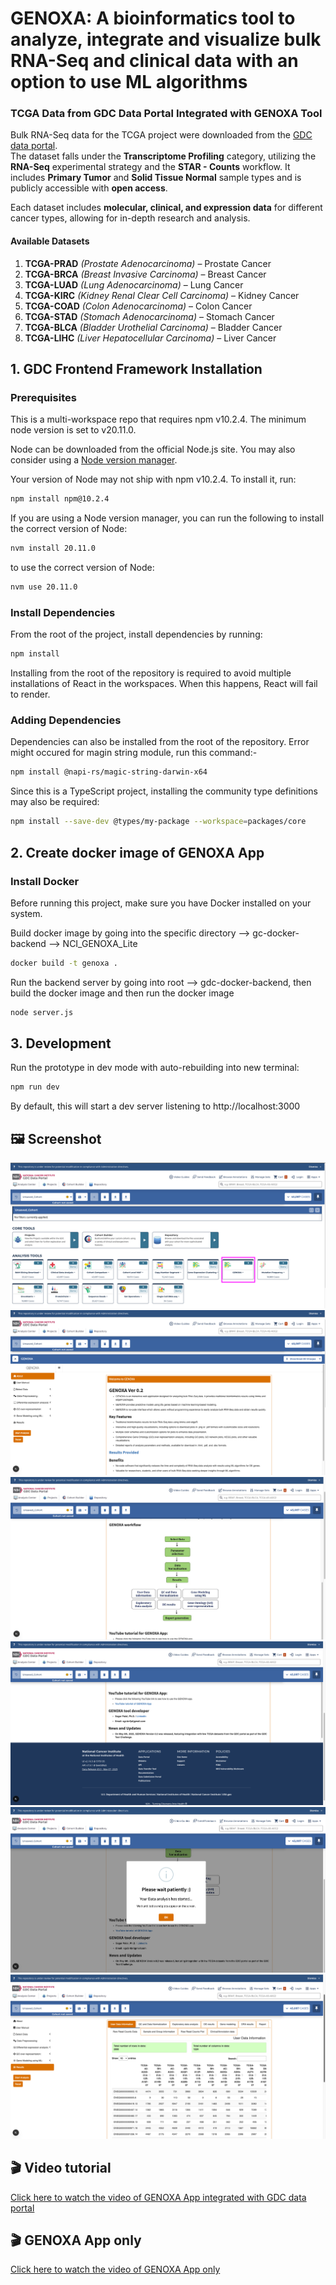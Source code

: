 # GENOXA: A bioinformatics tool to analyze, integrate and visualize bulk RNA-Seq and clinical data with an option to use ML algorithms

### TCGA Data from GDC Data Portal Integrated with GENOXA Tool

Bulk RNA-Seq data for the TCGA project were downloaded from the [GDC data portal](https://portal.gdc.cancer.gov/).  
The dataset falls under the **Transcriptome Profiling** category, utilizing the **RNA-Seq** experimental strategy and the **STAR - Counts** workflow. 
It includes **Primary Tumor** and **Solid Tissue Normal** sample types and is publicly accessible with **open access**.

Each dataset includes **molecular, clinical, and expression data** for different cancer types, allowing for in-depth research and analysis.

#### Available Datasets

1. **TCGA-PRAD** *(Prostate Adenocarcinoma)* – Prostate Cancer  
2. **TCGA-BRCA** *(Breast Invasive Carcinoma)* – Breast Cancer  
3. **TCGA-LUAD** *(Lung Adenocarcinoma)* – Lung Cancer  
4. **TCGA-KIRC** *(Kidney Renal Clear Cell Carcinoma)* – Kidney Cancer  
5. **TCGA-COAD** *(Colon Adenocarcinoma)* – Colon Cancer  
6. **TCGA-STAD** *(Stomach Adenocarcinoma)* – Stomach Cancer  
7. **TCGA-BLCA** *(Bladder Urothelial Carcinoma)* – Bladder Cancer  
8. **TCGA-LIHC** *(Liver Hepatocellular Carcinoma)* – Liver Cancer

## 1. GDC Frontend Framework Installation

### Prerequisites

This is a multi-workspace repo that requires npm v10.2.4. The minimum node version is set to v20.11.0.

Node can be downloaded from the official Node.js site. You may also consider using a [Node version manager](https://docs.npmjs.com/cli/v7/configuring-npm/install#using-a-node-version-manager-to-install-nodejs-and-npm).

Your version of Node may not ship with npm v10.2.4. To install it, run:

```bash
npm install npm@10.2.4
```

If you are using a Node version manager, you can run the following to install the correct version of Node:

```bash
nvm install 20.11.0
```

to use the correct version of Node:

```bash
nvm use 20.11.0
```

### Install Dependencies

From the root of the project, install dependencies by running:

```bash
npm install
```

Installing from the root of the repository is required to avoid
multiple installations of React in the workspaces. When this happens,
React will fail to render.

### Adding Dependencies

Dependencies can also be installed from the root of the repository.
Error might occured for magin string module, run this command:-

```bash
npm install @napi-rs/magic-string-darwin-x64
```

Since this is a TypeScript project, installing the community type definitions may also be required:

```bash
npm install --save-dev @types/my-package --workspace=packages/core
```

## 2. Create docker image of GENOXA App

### Install Docker

Before running this project, make sure you have Docker installed on your system.

Build docker image by going into the specific directory --> gc-docker-backend --> NCI_GENOXA_Lite
```bash
docker build -t genoxa .
```

Run the backend server by going into root --> gdc-docker-backend, then build the docker image and then run the docker image
```bash
node server.js
```
## 3. Development

Run the prototype in dev mode with auto-rebuilding into new terminal:

```bash
npm run dev
```

By default, this will start a dev server listening to http://localhost:3000

## 🖼️ Screenshot

![App Screenshot](./assets/1.png)
![App Screenshot](./assets/2.png)
![App Screenshot](./assets/3.png)
![App Screenshot](./assets/4.png)
![App Screenshot](./assets/5.png)
![App Screenshot](./assets/6.png)


## 🎬 Video tutorial 

[Click here to watch the video of GENOXA App integrated with GDC data portal](https://youtu.be/WNrVuYOJjtI)

## 🎬 GENOXA App only

[Click here to watch the video of GENOXA App only](https://www.youtube.com/watch?v=6nPyV5qtOUc)

